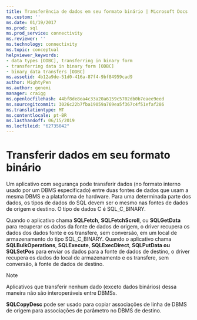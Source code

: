 ```yaml
---
title: Transferência de dados em seu formato binário | Microsoft Docs
ms.custom: ''
ms.date: 01/19/2017
ms.prod: sql
ms.prod_service: connectivity
ms.reviewer: ''
ms.technology: connectivity
ms.topic: conceptual
helpviewer_keywords:
- data types [ODBC], transferring in binary form
- transferring data in binary form [ODBC]
- binary data transfers [ODBC]
ms.assetid: 4b12a9de-51d0-416a-87f4-9bf84959cad9
author: MightyPen
ms.author: genemi
manager: craigg
ms.openlocfilehash: 44bf8de8ea4c33a20a6159c5702db0b7eaee9eed
ms.sourcegitcommit: 3026c22b7fba19059a769ea5f367c4f51efaf286
ms.translationtype: MT
ms.contentlocale: pt-BR
ms.lasthandoff: 06/15/2019
ms.locfileid: "62735042"
---
```

# <a name="transferring-data-in-its-binary-form"></a>Transferir dados em seu formato binário
Um aplicativo com segurança pode transferir dados (no formato interno usado por um DBMS especificado) entre duas fontes de dados que usam a mesma DBMS e a plataforma de hardware. Para uma determinada parte dos dados, os tipos de dados do SQL devem ser o mesmo nas fontes de dados de origem e destino. O tipo de dados C é SQL_C_BINARY.  
  
 Quando o aplicativo chama **SQLFetch**, **SQLFetchScroll**, ou **SQLGetData** para recuperar os dados da fonte de dados de origem, o driver recupera os dados dos dados fonte e os transfere, sem conversão, em um local de armazenamento do tipo SQL_C_BINARY. Quando o aplicativo chama **SQLBulkOperations**, **SQLExecute**, **SQLExecDirect**, **SQLPutData ou SQLSetPos** para enviar os dados para a fonte de dados de destino, o driver recupera os dados do local de armazenamento e os transfere, sem conversão, à fonte de dados de destino.  
  
> [!NOTE]  
>  Aplicativos que transferir nenhum dado (exceto dados binários) dessa maneira não são interoperáveis entre DBMSs.  
  
 **SQLCopyDesc** pode ser usado para copiar associações de linha de DBMS de origem para associações de parâmetro no DBMS de destino.
